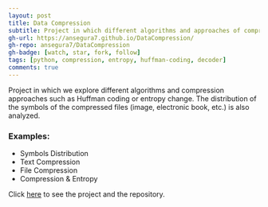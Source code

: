 ```yaml
---
layout: post
title: Data Compression
subtitle: Project in which different algorithms and approaches of compression and decompression of data are explored
gh-url: https://ansegura7.github.io/DataCompression/
gh-repo: ansegura7/DataCompression
gh-badge: [watch, star, fork, follow]
tags: [python, compression, entropy, huffman-coding, decoder]
comments: true
---
```


Project in which we explore different algorithms and compression approaches such as Huffman coding or entropy change. The distribution of the symbols of the compressed files (image, electronic book, etc.) is also analyzed.

### Examples:
- Symbols Distribution
- Text Compression
- File Compression
- Compression & Entropy

Click [here](https://ansegura7.github.io/DataCompression/) to see the project and the repository.
